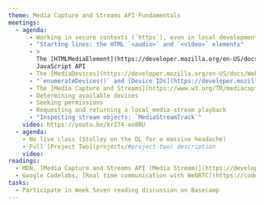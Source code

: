 ```yaml
---
theme: Media Capture and Streams API Fundamentals
meetings:
  - agenda:
      - Working in secure contexts (`https`), even in local development
      - "Starting lines: the HTML `<audio>` and `<video>` elements"
      - >
        The [HTMLMediaElement](https://developer.mozilla.org/en-US/docs/Web/API/HTMLMediaElement)
        JavaScript API
      - The [MediaDevices](https://developer.mozilla.org/en-US/docs/Web/API/MediaDevices) Web API
      - "`enumerateDevices()` and [Device IDs](https://developer.mozilla.org/en-US/docs/Web/API/MediaDeviceInfo/deviceId)"
      - The [Media Capture and Streams](https://www.w3.org/TR/mediacapture-streams/) specification
      - Determining available devices
      - Seeking permissions
      - Requesting and returning a local media-stream playback
      - "Inspecting stream objects: `MediaStreamTrack`"
    video: https://youtu.be/krZ74-eo8RU
  - agenda:
    - No live class (Stolley on the DL for a massive headache)
    - Full [Project Two](projects/#project-two) description
    video:
readings:
  - MDN, [Media Capture and Streams API (Media Stream)](https://developer.mozilla.org/en-US/docs/Web/API/Media_Streams_API)
  - Google Codelabs, [Real time communication with WebRTC](https://codelabs.developers.google.com/codelabs/webrtc-web/#0)
tasks:
  - Participate in Week Seven reading discussion on Basecamp
---
```

